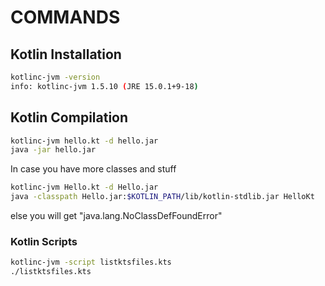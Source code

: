 # COMMANDS

## Kotlin Installation

```bash
kotlinc-jvm -version
info: kotlinc-jvm 1.5.10 (JRE 15.0.1+9-18)
```

## Kotlin Compilation

```bash
kotlinc-jvm hello.kt -d hello.jar
java -jar hello.jar
```

In case you have more classes and stuff
```bash
kotlinc-jvm Hello.kt -d Hello.jar
java -classpath Hello.jar:$KOTLIN_PATH/lib/kotlin-stdlib.jar HelloKt
```

else you will get "java.lang.NoClassDefFoundError"

### Kotlin Scripts
```bash
kotlinc-jvm -script listktsfiles.kts
./listktsfiles.kts
```

